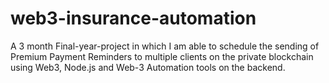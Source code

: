 # web3-insurance-automation
A 3 month Final-year-project in which I am able to schedule the sending of Premium Payment Reminders to multiple clients on the private blockchain using Web3, Node.js and Web-3 Automation tools on the backend.

